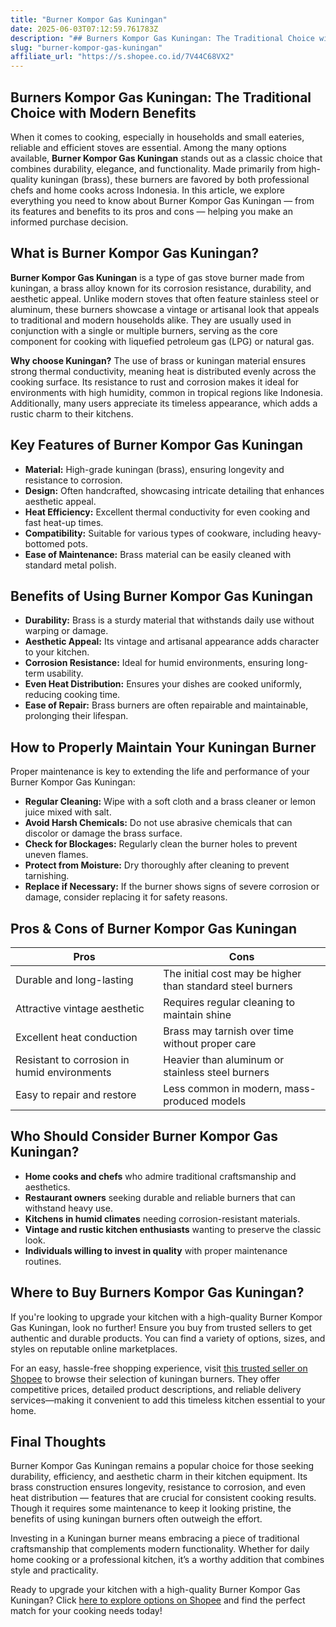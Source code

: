 ```yaml
---
title: "Burner Kompor Gas Kuningan"
date: 2025-06-03T07:12:59.761783Z
description: "## Burners Kompor Gas Kuningan: The Traditional Choice with Modern Benefits..."
slug: "burner-kompor-gas-kuningan"
affiliate_url: "https://s.shopee.co.id/7V44C68VX2"
---
```

## Burners Kompor Gas Kuningan: The Traditional Choice with Modern Benefits

When it comes to cooking, especially in households and small eateries, reliable and efficient stoves are essential. Among the many options available, **Burner Kompor Gas Kuningan** stands out as a classic choice that combines durability, elegance, and functionality. Made primarily from high-quality kuningan (brass), these burners are favored by both professional chefs and home cooks across Indonesia. In this article, we explore everything you need to know about Burner Kompor Gas Kuningan — from its features and benefits to its pros and cons — helping you make an informed purchase decision.

## What is Burner Kompor Gas Kuningan?

**Burner Kompor Gas Kuningan** is a type of gas stove burner made from kuningan, a brass alloy known for its corrosion resistance, durability, and aesthetic appeal. Unlike modern stoves that often feature stainless steel or aluminum, these burners showcase a vintage or artisanal look that appeals to traditional and modern households alike. They are usually used in conjunction with a single or multiple burners, serving as the core component for cooking with liquefied petroleum gas (LPG) or natural gas.

**Why choose Kuningan?** The use of brass or kuningan material ensures strong thermal conductivity, meaning heat is distributed evenly across the cooking surface. Its resistance to rust and corrosion makes it ideal for environments with high humidity, common in tropical regions like Indonesia. Additionally, many users appreciate its timeless appearance, which adds a rustic charm to their kitchens.

## Key Features of Burner Kompor Gas Kuningan

- **Material:** High-grade kuningan (brass), ensuring longevity and resistance to corrosion.
- **Design:** Often handcrafted, showcasing intricate detailing that enhances aesthetic appeal.
- **Heat Efficiency:** Excellent thermal conductivity for even cooking and fast heat-up times.
- **Compatibility:** Suitable for various types of cookware, including heavy-bottomed pots.
- **Ease of Maintenance:** Brass material can be easily cleaned with standard metal polish.

## Benefits of Using Burner Kompor Gas Kuningan

- **Durability:** Brass is a sturdy material that withstands daily use without warping or damage.
- **Aesthetic Appeal:** Its vintage and artisanal appearance adds character to your kitchen.
- **Corrosion Resistance:** Ideal for humid environments, ensuring long-term usability.
- **Even Heat Distribution:** Ensures your dishes are cooked uniformly, reducing cooking time.
- **Ease of Repair:** Brass burners are often repairable and maintainable, prolonging their lifespan.

## How to Properly Maintain Your Kuningan Burner

Proper maintenance is key to extending the life and performance of your Burner Kompor Gas Kuningan:

- **Regular Cleaning:** Wipe with a soft cloth and a brass cleaner or lemon juice mixed with salt.
- **Avoid Harsh Chemicals:** Do not use abrasive chemicals that can discolor or damage the brass surface.
- **Check for Blockages:** Regularly clean the burner holes to prevent uneven flames.
- **Protect from Moisture:** Dry thoroughly after cleaning to prevent tarnishing.
- **Replace if Necessary:** If the burner shows signs of severe corrosion or damage, consider replacing it for safety reasons.

## Pros & Cons of Burner Kompor Gas Kuningan

| Pros                                         | Cons                                        |
|----------------------------------------------|----------------------------------------------|
| Durable and long-lasting                    | The initial cost may be higher than standard steel burners |
| Attractive vintage aesthetic                | Requires regular cleaning to maintain shine |
| Excellent heat conduction                    | Brass may tarnish over time without proper care |
| Resistant to corrosion in humid environments| Heavier than aluminum or stainless steel burners |
| Easy to repair and restore                   | Less common in modern, mass-produced models |

## Who Should Consider Burner Kompor Gas Kuningan?

- **Home cooks and chefs** who admire traditional craftsmanship and aesthetics.
- **Restaurant owners** seeking durable and reliable burners that can withstand heavy use.
- **Kitchens in humid climates** needing corrosion-resistant materials.
- **Vintage and rustic kitchen enthusiasts** wanting to preserve the classic look.
- **Individuals willing to invest in quality** with proper maintenance routines.

## Where to Buy Burners Kompor Gas Kuningan?

If you're looking to upgrade your kitchen with a high-quality Burner Kompor Gas Kuningan, look no further! Ensure you buy from trusted sellers to get authentic and durable products. You can find a variety of options, sizes, and styles on reputable online marketplaces.

For an easy, hassle-free shopping experience, visit [this trusted seller on Shopee](https://s.shopee.co.id/7V44C68VX2) to browse their selection of kuningan burners. They offer competitive prices, detailed product descriptions, and reliable delivery services—making it convenient to add this timeless kitchen essential to your home.

## Final Thoughts

Burner Kompor Gas Kuningan remains a popular choice for those seeking durability, efficiency, and aesthetic charm in their kitchen equipment. Its brass construction ensures longevity, resistance to corrosion, and even heat distribution — features that are crucial for consistent cooking results. Though it requires some maintenance to keep it looking pristine, the benefits of using kuningan burners often outweigh the effort.

Investing in a Kuningan burner means embracing a piece of traditional craftsmanship that complements modern functionality. Whether for daily home cooking or a professional kitchen, it’s a worthy addition that combines style and practicality.

Ready to upgrade your kitchen with a high-quality Burner Kompor Gas Kuningan? Click [here to explore options on Shopee](https://s.shopee.co.id/7V44C68VX2) and find the perfect match for your cooking needs today!